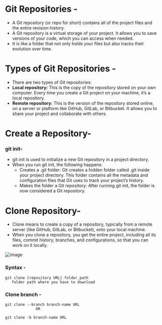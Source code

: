 # Git Repositories -
- A Git repository (or repo for short) contains all of the project files and the entire revision history.
- A Git repository is a virtual storage of your project. It allows you to save versions of your code, which you can access when needed.
- It is like a folder that not only holds your files but also tracks their evolution over time.

# Types of Git Repositories -
- There are two types of Git repositories:
- **Local repository:**
          This is the copy of the repository stored on your own computer. Every time you create a Git project on your machine, it’s a local repository.
- **Remote repository:**
         This is the version of the repository stored online, on a server or platform like GitHub, GitLab, or Bitbucket. It allows you to share your project and collaborate with others.

# Create a Repository-
### git init- 
- git init is used to initialize a new Git repository in a project directory.
- When you run git init, the following happens:
   - Creates a .git folder: Git creates a hidden folder called .git inside your project directory. This folder contains all the metadata and configuration files that Git uses to track your project’s history.
   - Makes the folder a Git repository: After running git init, the folder is now considered a Git repository.

# Clone Repository-
- Clone means to create a copy of a repository, typically from a remote server (like GitHub, GitLab, or Bitbucket), onto your local machine.
- When you clone a repository, you get the entire project, including all its files, commit history, branches, and configurations, so that you can work on it locally.

![image](https://github.com/user-attachments/assets/3bc4a7ba-ad3a-4695-aae2-e1aaf8d60f2c)


### Syntax -
    git clone [repository URL] folder_path
       folder path where you have to download 

### Clone branch -
    git clone --branch branch-name URL
                  OR
    
    git clone -b branch-name URL


   


    
